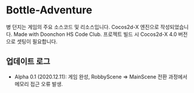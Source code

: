 # Bottle-Adventure
병 던지는 게임의 주요 소스코드 및 리소스입니다. Cocos2d-X 엔진으로 작성되었습니다. 
Made with Doonchon HS Code Club. 
프로젝트 빌드 시 Cocos2d-X 4.0 버전으로 셋팅이 필요합니다.

## 업데이트 로그
 - Alpha 0.1 (2020.12.11): 게임 완성, RobbyScene => MainScene 전환 과정에서 메모리 접근 오류 발생.
